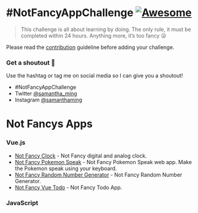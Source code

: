 # #NotFancyAppChallenge [![Awesome](https://cdn.rawgit.com/sindresorhus/awesome/d7305f38d29fed78fa85652e3a63e154dd8e8829/media/badge.svg)](https://github.com/sindresorhus/awesome)

> This challenge is all about learning by doing. The only rule, it must be completed within 24 hours. Anything more, it’s too fancy 😜

Please read the [contribution](/CONTRIBUTING.md) guideline before adding your challenge.

### Get a shoutout 💛

Use the hashtag or tag me on social media so I can give you a shoutout!

- #NotFancyAppChallenge
- Twitter [@samantha_ming](https://twitter.com/samantha_ming)
- Instagram [@samanthaming](https://www.instagram.com/samanthaming/)

# Not Fancys Apps

### Vue.js

- [Not Fancy Clock](https://github.com/samanthaming/not-fancy-clock) - Not Fancy digital and analog clock.
- [Not Fancy Pokemon Speak](https://github.com/samanthaming/not-fancy-pokemon-speaks) - Not Fancy Pokemon Speak web app. Make the Pokemon speak using your keyboard.
- [Not Fancy Random Number Generator](https://github.com/samanthaming/not-fancy-random-number-generator) - Not Fancy Random Number Generator.
- [Not Fancy Vue Todo](https://github.com/samanthaming/not-fancy-vue-todo) - Not Fancy Todo App.

### JavaScript
